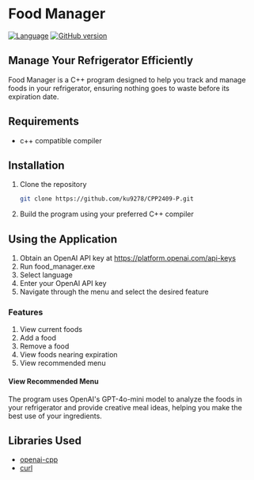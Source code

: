 # Food Manager

[![Language](https://img.shields.io/badge/language-C++-blue.svg)](https://isocpp.org/)
[![GitHub version](https://badge.fury.io/gh/ku9278%2FCPP2409-P.svg)](https://github.com/ku9278/CPP2409-P/releases)

## Manage Your Refrigerator Efficiently
Food Manager is a C++ program designed to help you track and manage foods in your refrigerator, ensuring nothing goes to waste before its expiration date.

## Requirements
* c++ compatible compiler

## Installation
1. Clone the repository
   ```sh
   git clone https://github.com/ku9278/CPP2409-P.git
   ```
2. Build the program using your preferred C++ compiler

## Using the Application
1. Obtain an OpenAI API key at https://platform.openai.com/api-keys
2. Run food_manager.exe
3. Select language
4. Enter your OpenAI API key
5. Navigate through the menu and select the desired feature

### Features
1. View current foods
2. Add a food
3. Remove a food
4. View foods nearing expiration
5. View recommended menu

#### View Recommended Menu
The program uses OpenAI's GPT-4o-mini model to analyze the foods in your refrigerator and provide creative meal ideas, helping you make the best use of your ingredients.

## Libraries Used
* [openai-cpp](https://github.com/olrea/openai-cpp)
* [curl](https://curl.se/)
